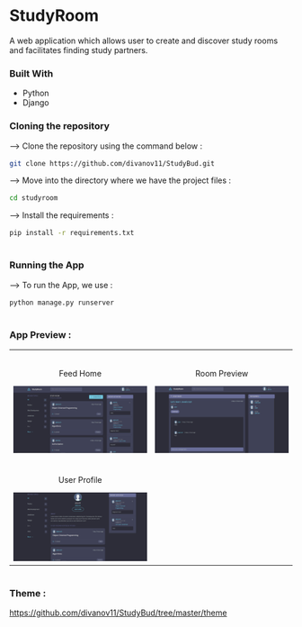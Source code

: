 # StudyRoom

A web application which allows user to create and discover study rooms and facilitates finding study partners.

### Built With

- Python
- Django

### Cloning the repository

--> Clone the repository using the command below :

```bash
git clone https://github.com/divanov11/StudyBud.git

```

--> Move into the directory where we have the project files :

```bash
cd studyroom

```

--> Install the requirements :

```bash
pip install -r requirements.txt

```

#

### Running the App

--> To run the App, we use :

```bash
python manage.py runserver

```

#

### App Preview :

<table width="100%"> 
<tr>
<td width="50%">      
&nbsp; 
<br>
<p align="center">
  Feed Home
</p>
<img src="img/home.png">
</td> 
<td width="50%">
<br>
<p align="center">
  Room Preview
</p>
<img src="img/room.png">  
</td>
<tr>
<td width="50%">
<br>
<p align="center">
  User Profile
</p>
<img src="img/user-profile.png">  
</td>
</table>

#

### Theme :

https://github.com/divanov11/StudyBud/tree/master/theme
